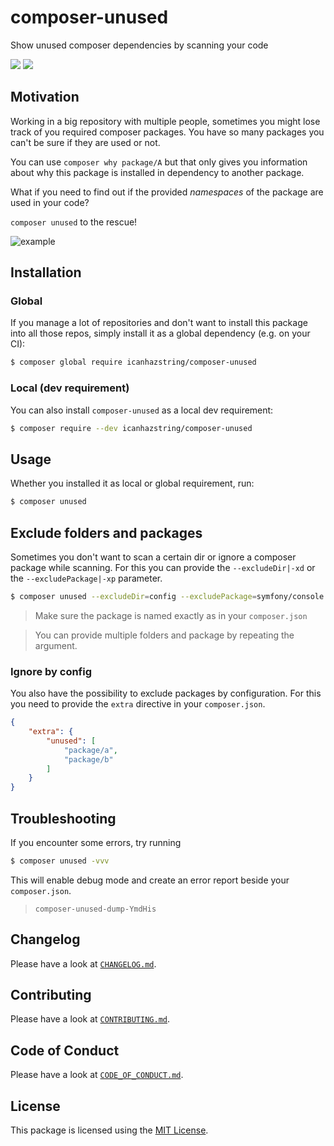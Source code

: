 # composer-unused
Show unused composer dependencies by scanning your code

[![](https://img.shields.io/travis/com/icanhazstring/composer-unused.svg?style=flat-square)](https://travis-ci.org/icanhazstring/composer-unused)
[![](https://img.shields.io/github/tag-date/icanhazstring/composer-unused.svg?label=version&style=flat-square)](https://github.com/icanhazstring/composer-unused/releases/latest)

## Motivation

Working in a big repository with multiple people, sometimes you might lose track 
of you required composer packages. You have so many packages you can't be sure if they are used
or not.

You can use `composer why package/A` but that only gives you information about why this package is installed
in dependency to another package.

What if you need to find out if the provided *namespaces* of the package are used in your code?

`composer unused` to the rescue!

![example](https://i.imgur.com/aTLwpgL.gif)

## Installation

### Global
If you manage a lot of repositories and don't want to install this package into all those repos, simply install it
as a global dependency (e.g. on your CI):

```bash
$ composer global require icanhazstring/composer-unused
```

### Local (dev requirement)
You can also install `composer-unused` as a local dev requirement:

```bash
$ composer require --dev icanhazstring/composer-unused
```

## Usage

Whether you installed it as local or global requirement, run:

```bash
$ composer unused
```

## Exclude folders and packages
Sometimes you don't want to scan a certain dir or ignore a composer package while scanning.
For this you can provide the `--excludeDir|-xd` or the `--excludePackage|-xp` parameter.

```bash
$ composer unused --excludeDir=config --excludePackage=symfony/console
```

> Make sure the package is named exactly as in your `composer.json`

> You can provide multiple folders and package by repeating the argument.

### Ignore by config
You also have the possibility to exclude packages by configuration. For this you need to provide the `extra`
directive in your `composer.json`.

```json
{
    "extra": {
        "unused": [
            "package/a",
            "package/b"
        ]
    }
}
``` 

## Troubleshooting
If you encounter some errors, try running

```bash
$ composer unused -vvv
```

This will enable debug mode and create an error report beside your `composer.json`.
> `composer-unused-dump-YmdHis`

## Changelog

Please have a look at [`CHANGELOG.md`](CHANGELOG.md).

## Contributing

Please have a look at [`CONTRIBUTING.md`](CONTRIBUTING.md).

## Code of Conduct

Please have a look at [`CODE_OF_CONDUCT.md`](CODE_OF_CONDUCT.md).

## License

This package is licensed using the [MIT License](LICENSE).
